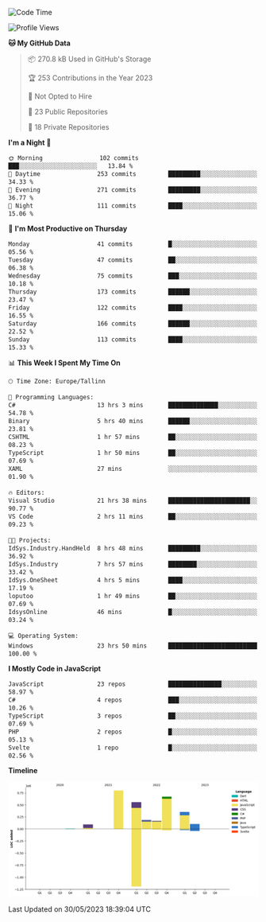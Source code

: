 <!--START_SECTION:waka-->
![Code Time](http://img.shields.io/badge/Code%20Time-142%20hrs%2047%20mins-blue)

![Profile Views](http://img.shields.io/badge/Profile%20Views-1-blue)

**🐱 My GitHub Data** 

> 📦 270.8 kB Used in GitHub's Storage 
 > 
> 🏆 253 Contributions in the Year 2023
 > 
> 🚫 Not Opted to Hire
 > 
> 📜 23 Public Repositories 
 > 
> 🔑 18 Private Repositories 
 > 
**I'm a Night 🦉** 

```text
🌞 Morning                102 commits         ███░░░░░░░░░░░░░░░░░░░░░░   13.84 % 
🌆 Daytime                253 commits         █████████░░░░░░░░░░░░░░░░   34.33 % 
🌃 Evening                271 commits         █████████░░░░░░░░░░░░░░░░   36.77 % 
🌙 Night                  111 commits         ████░░░░░░░░░░░░░░░░░░░░░   15.06 % 
```
📅 **I'm Most Productive on Thursday** 

```text
Monday                   41 commits          █░░░░░░░░░░░░░░░░░░░░░░░░   05.56 % 
Tuesday                  47 commits          ██░░░░░░░░░░░░░░░░░░░░░░░   06.38 % 
Wednesday                75 commits          ███░░░░░░░░░░░░░░░░░░░░░░   10.18 % 
Thursday                 173 commits         ██████░░░░░░░░░░░░░░░░░░░   23.47 % 
Friday                   122 commits         ████░░░░░░░░░░░░░░░░░░░░░   16.55 % 
Saturday                 166 commits         ██████░░░░░░░░░░░░░░░░░░░   22.52 % 
Sunday                   113 commits         ████░░░░░░░░░░░░░░░░░░░░░   15.33 % 
```


📊 **This Week I Spent My Time On** 

```text
🕑︎ Time Zone: Europe/Tallinn

💬 Programming Languages: 
C#                       13 hrs 3 mins       ██████████████░░░░░░░░░░░   54.78 % 
Binary                   5 hrs 40 mins       ██████░░░░░░░░░░░░░░░░░░░   23.81 % 
CSHTML                   1 hr 57 mins        ██░░░░░░░░░░░░░░░░░░░░░░░   08.23 % 
TypeScript               1 hr 50 mins        ██░░░░░░░░░░░░░░░░░░░░░░░   07.69 % 
XAML                     27 mins             ░░░░░░░░░░░░░░░░░░░░░░░░░   01.90 % 

🔥 Editors: 
Visual Studio            21 hrs 38 mins      ███████████████████████░░   90.77 % 
VS Code                  2 hrs 11 mins       ██░░░░░░░░░░░░░░░░░░░░░░░   09.23 % 

🐱‍💻 Projects: 
IdSys.Industry.HandHeld  8 hrs 48 mins       █████████░░░░░░░░░░░░░░░░   36.92 % 
IdSys.Industry           7 hrs 57 mins       ████████░░░░░░░░░░░░░░░░░   33.42 % 
IdSys.OneSheet           4 hrs 5 mins        ████░░░░░░░░░░░░░░░░░░░░░   17.19 % 
loputoo                  1 hr 49 mins        ██░░░░░░░░░░░░░░░░░░░░░░░   07.69 % 
IdsysOnline              46 mins             █░░░░░░░░░░░░░░░░░░░░░░░░   03.24 % 

💻 Operating System: 
Windows                  23 hrs 50 mins      █████████████████████████   100.00 % 
```

**I Mostly Code in JavaScript** 

```text
JavaScript               23 repos            ███████████████░░░░░░░░░░   58.97 % 
C#                       4 repos             ███░░░░░░░░░░░░░░░░░░░░░░   10.26 % 
TypeScript               3 repos             ██░░░░░░░░░░░░░░░░░░░░░░░   07.69 % 
PHP                      2 repos             █░░░░░░░░░░░░░░░░░░░░░░░░   05.13 % 
Svelte                   1 repo              █░░░░░░░░░░░░░░░░░░░░░░░░   02.56 % 
```



**Timeline**

![Lines of Code chart](https://raw.githubusercontent.com/Piilu/Piilu/main/assets/bar_graph.png)


 Last Updated on 30/05/2023 18:39:04 UTC
<!--END_SECTION:waka-->